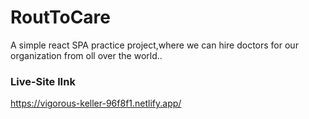 # RoutToCare

A simple react SPA practice project,where we can hire doctors for our organization from oll over the world..

### Live-Site lInk

https://vigorous-keller-96f8f1.netlify.app/
